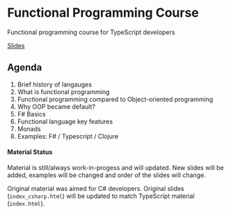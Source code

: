 # Functional Programming Course

Functional programming course for TypeScript developers

[Slides](https://ttu.github.io/functional-programming-presentation/)

## Agenda

1. Brief history of langauges
1. What is functional programming
1. Functional programming compared to Object-oriented programming
1. Why OOP became default?
1. F# Basics
1. Functional language key features
1. Monads
1. Examples: F# / Typescript / Clojure


####  Material Status

Material is still/always work-in-progess and will updated. New slides will be added, examples will be changed and order of the slides will change.

Original material was aimed for C# developers. Original slides (`index_csharp.html`) will be updated to match TypeScript material (`index.html`).

